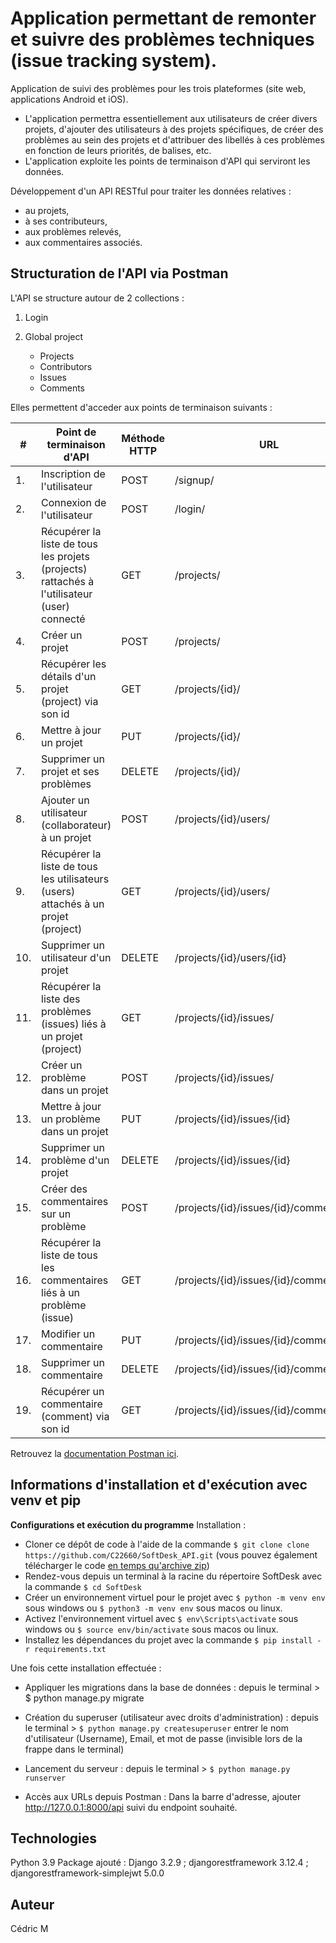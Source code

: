 # Application permettant de remonter et suivre des problèmes techniques (issue tracking system).

Application de suivi des problèmes pour les trois plateformes (site web, applications Android et iOS).
- L'application permettra essentiellement aux utilisateurs de créer divers projets, d'ajouter des utilisateurs à des projets spécifiques, de créer des problèmes au sein des projets et d'attribuer des libellés à ces problèmes en fonction de leurs priorités, de balises, etc.
- L'application exploite les points de terminaison d'API qui serviront les données.


Développement d'un API RESTful pour traiter les données relatives :
- au projets,
- à ses contributeurs, 
- aux problèmes relevés,
- aux commentaires associés.

## Structuration de l'API via Postman

L'API se structure autour de 2 collections :
1. Login
   
2. Global project
    * Projects
    * Contributors
    * Issues
    * Comments


Elles permettent d'acceder aux points de terminaison suivants :

|	#	|	Point de terminaison d'API	|	Méthode HTTP	|	URL	|
|	-----	|	-----------------------------	|	--------------	|	--------------------------------------------------------	|
|	1.	|	Inscription de l'utilisateur	|	POST	|	/signup/	|
|	2.	|	Connexion de l'utilisateur	|	POST	|	/login/	|
|	3.	|	Récupérer la liste de tous les projets (projects) rattachés à l'utilisateur (user) connecté	|	GET	|	/projects/	|
|	4.	|	Créer un projet	|	POST	|	/projects/	|
|	5.	|	Récupérer les détails d'un projet (project) via son id	|	GET	|	/projects/{id}/	|
|	6.	|	Mettre à jour un projet	|	PUT	|	/projects/{id}/	|
|	7.	|	Supprimer un projet et ses problèmes	|	DELETE	|	/projects/{id}/	|
|	8.	|	Ajouter un utilisateur (collaborateur) à un projet	|	POST	|	/projects/{id}/users/	|
|	9.	|	Récupérer la liste de tous les utilisateurs (users) attachés à un projet (project)	|	GET	|	/projects/{id}/users/	|
|	10.	|	Supprimer un utilisateur d'un projet	|	DELETE	|	/projects/{id}/users/{id}	|
|	11.	|	Récupérer la liste des problèmes (issues) liés à un projet (project)	|	GET	|	/projects/{id}/issues/	|
|	12.	|	Créer un problème dans un projet	|	POST	|	/projects/{id}/issues/	|
|	13.	|	Mettre à jour un problème dans un projet	|	PUT	|	/projects/{id}/issues/{id}	|
|	14.	|	Supprimer un problème d'un projet	|	DELETE	|	/projects/{id}/issues/{id}	|
|	15.	|	Créer des commentaires sur un problème	|	POST	|	/projects/{id}/issues/{id}/comments/	|
|	16.	|	Récupérer la liste de tous les commentaires liés à un problème (issue)	|	GET	|	/projects/{id}/issues/{id}/comments/	|
|	17.	|	Modifier un commentaire	|	PUT	|	/projects/{id}/issues/{id}/comments/{id}	|
|	18.	|	Supprimer un commentaire	|	DELETE	|	/projects/{id}/issues/{id}/comments/{id}	|
|	19.	|	Récupérer un commentaire (comment) via son id	|	GET	|	/projects/{id}/issues/{id}/comments/{id}	|


Retrouvez la [documentation Postman ici](https://documenter.getpostman.com/view/18184212/UVJeEG8C).



## Informations d'installation et d'exécution avec venv et pip


**Configurations et exécution du programme**
Installation :
- Cloner ce dépôt de code à l'aide de la commande `$ git clone clone https://github.com/C22660/SoftDesk_API.git` (vous pouvez également télécharger le code [en temps qu'archive zip](https://github.com/C22660/SoftDesk_API/archive/refs/heads/master.zip))
- Rendez-vous depuis un terminal à la racine du répertoire SoftDesk avec la commande `$ cd SoftDesk`
- Créer un environnement virtuel pour le projet avec `$ python -m venv env` sous windows ou `$ python3 -m venv env` sous macos ou linux.
- Activez l'environnement virtuel avec `$ env\Scripts\activate` sous windows ou `$ source env/bin/activate` sous macos ou linux.
- Installez les dépendances du projet avec la commande `$ pip install -r requirements.txt`

Une fois cette installation effectuée :

- Appliquer les migrations dans la base de données : depuis le terminal > $ python manage.py migrate

- Création du superuser (utilisateur avec droits d'administration) :
depuis le terminal > `$ python manage.py createsuperuser`
entrer le nom d'utilisateur (Username), Email, et mot de passe (invisible lors de la frappe dans le terminal)

- Lancement du serveur :
depuis le terminal > `$ python manage.py runserver`

- Accès aux URLs depuis Postman :
Dans la barre d'adresse, ajouter http://127.0.0.1:8000/api suivi du endpoint souhaité.

## Technologies
Python 3.9
Package ajouté : Django 3.2.9 ; djangorestframework 3.12.4 ; djangorestframework-simplejwt 5.0.0

## Auteur        
Cédric M
